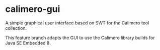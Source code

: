calimero-gui
============

A simple graphical user interface based on SWT for the Calimero tool collection.

This feature branch adapts the GUI to use the Calimero library builds for Java SE Embedded 8.
